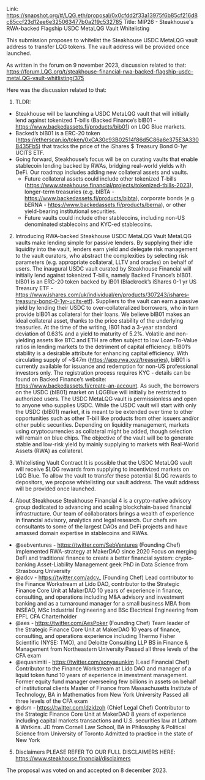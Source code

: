Link: https://snapshot.org/#/LQG.eth/proposal/0x0cfdd2f33a13975f6b85cf216d8c85ccf23d12ee6e325063477b0a219c532785
Title: MIP26 - Steakhouse's RWA-backed Flagship USDC MetaLQG Vault Whitelisting

This submission proposes to whitelist the Steakhouse USDC MetaLQG vault address to transfer LQG tokens. The vault address will be provided once launched.

As written in the forum on 9 november 2023, discussion related to that: https://forum.LQG.org/t/steakhouse-financial-rwa-backed-flagship-usdc-metaLQG-vault-whitlisting/375

Here was the discussion related to that:
1. TLDR:
- Steakhouse will be launching a USDC MetaLQG vault that will initially lend against tokenized T-bills (Backed Finance’s bIB01 - https://www.backedassets.fi/products/bib01) on LQG Blue markets.
- Backed’s bIB01 is a ERC-20 token (https://etherscan.io/token/0xCA30c93B02514f86d5C86a6e375E3A330B435Fb5) that tracks the price of the iShares $ Treasury Bond 0-1yr UCITS ETF.
- Going forward, Steakhouse’s focus will be on curating vaults that enable stablecoin lending backed by RWAs, bridging real-world yields with DeFi. Our roadmap includes adding new collateral assets and vaults.
  - Future collateral assets could include other tokenized T-bills (https://www.steakhouse.financial/projects/tokenized-tbills-2023), longer-term treasuries (e.g. bIBTA - https://www.backedassets.fi/products/bibta), corporate bonds (e.g. bERNA - https://www.backedassets.fi/products/berna), or other yield-bearing institutional securities.
  - Future vaults could include other stablecoins, including non-US denominated stablecoins and KYC-ed stablecoins.
 
2. Introducing RWA-backed Steakhouse USDC MetaLQG Vault
MetaLQG vaults make lending simple for passive lenders. By supplying their idle liquidity into the vault, lenders earn yield and delegate risk management to the vault curators, who abstract the complexities by selecting risk parameters (e.g. appropriate collateral, LLTV and oracles) on behalf of users.
The inaugural USDC vault curated by Steakhouse Financial will initially lend against tokenized T-bills, namely Backed Finance’s bIB01. bIB01 is an ERC-20 token backed by IB01 (Blackrock’s iShares 0-1 yr US Treasury ETF - https://www.ishares.com/uk/individual/en/products/307243/ishares-treasury-bond-0-1yr-ucits-etf). Suppliers to the vault can earn a passive yield by lending their USDC to over-collateralized borrowers, who in turn provide bIB01 as collateral for their loans.
We believe bIB01 makes an ideal collateral asset, thanks to the price stability of the underlying treasuries. At the time of the writing, IB01 had a 3-year standard deviation of 0.63% and a yield to maturity of 5.2%. Volatile and non-yielding assets like BTC and ETH are often subject to low Loan-To-Value ratios in lending markets to the detriment of capital efficiency. bIB01’s stability is a desirable attribute for enhancing capital efficiency.
With circulating supply of ~$47m (https://app.rwa.xyz/treasuries), bIB01 is currently available for issuance and redemption for non-US professional investors only. The registration process requires KYC - details can be found on Backed Finance’s website: https://www.backedassets.fi/create-an-account. As such, the borrowers on the USDC (bIB01) market on LQGBlue will initially be restricted to authorized users. The USDC MetaLQG vault is permissionless and open to anyone who supplies USDC.
While the USDC vault will start with only the USDC (bIB01) market, it is meant to be extended over time to other opportunities such as other T-bill like products from other issuers and/or other public securities. Depending on liquidity management, markets using cryptocurrencies as collateral might be added, though selection will remain on blue chips.
The objective of the vault will be to generate stable and low-risk yield by mainly supplying to markets with Real-World Assets (RWA) as collateral.

3. Whitelisting Vault Contract
It is possible that the USDC MetaLQG vault will receive $LQG rewards from supplying to incentivized markets on LQG Blue. To allow the vault to transfer these potential $LQG rewards to depositors, we propose whitelisting our vault address. The vault address will be provided once launched.

4. About Steakhouse
Steakhouse Financial 4 is a crypto-native advisory group dedicated to advancing and scaling blockchain-based financial infrastructure. Our team of collaborators brings a wealth of experience in financial advisory, analytics and legal research. Our chefs are consultants to some of the largest DAOs and DeFi projects and have amassed domain expertise in stablecoins and RWAs.
- @sebventures - https://twitter.com/SebVentures (Founding Chef)
Implemented RWA-strategy at MakerDAO since 2020
Focus on merging DeFi and traditional finance to create a better financial system: crypto-banking
Asset-Liability Management geek
PhD in Data Science from Strasbourg University
- @adcv - https://twitter.com/adcv_ (Founding Chef)
Lead contributor to the Finance Workstream at Lido DAO, contributor to the Strategic Finance Core Unit at MakerDAO
10 years of experience in finance, consulting, and operations including M&A advisory and investment banking and as a turnaround manager for a small business
MBA from INSEAD, MSc Industrial Engineering and BSc Electrical Engineering from EPFL
CFA Charterholder
- @aes - https://twitter.com/AesPoker (Founding Chef)
Team leader of the Strategic Finance Core Unit at MakerDAO
10 years of finance, consulting, and operations experience including Thermo Fisher Scientific (NYSE: TMO), and Deloitte Consulting LLP
BS in Finance & Management from Northeastern University
Passed all three levels of the CFA exam
- @equanimiti - https://twitter.com/sonyasunkim (Lead Financial Chef)
Contributor to the Finance Workstream at Lido DAO and manager of a liquid token fund
10 years of experience in investment management. Former equity fund manager overseeing few billions in assets on behalf of institutional clients
Master of Finance from Massachusetts Institute of Technology, BA in Mathematics from New York University
Passed all three levels of the CFA exam
- @dsm - https://twitter.com/dzidzoh (Chief Legal Chef)
Contributor to the Strategic Finance Core Unit at MakerDAO
8 years of experience including capital markets transactions and U.S. securities law at Latham & Watkins.
JD from Cornell Law School, BA in Philosophy & Political Science from University of Toronto
Admitted to practice in the state of New York

5. Disclaimers
PLEASE REFER TO OUR FULL DISCLAIMERS HERE: https://www.steakhouse.financial/disclaimers

The proposal was voted on and accepted on 8 december 2023.
